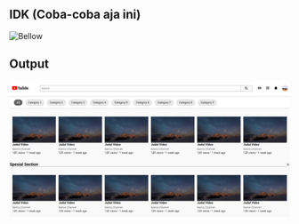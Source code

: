 ## IDK (Coba-coba aja ini)

![Bellow](https://media.giphy.com/media/hxEXXoJMBZ0OnixlKk/giphy.gif)


## Output

![Imageoutput](output.png)